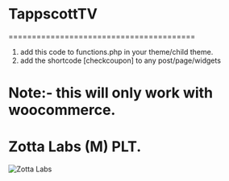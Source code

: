 # TappscottTV
========================================
<ol>
  <li>add this code to functions.php in your theme/child theme.</li>
  <li>add the shortcode [checkcoupon] to any post/page/widgets</li>
</ol>

<strong>Note:- this will only work with woocommerce.</strong>
========================================

<h1> Zotta Labs (M) PLT.</h1>
<img src="https://zottalabs.com/wp-content/uploads/2019/01/zotta-labs-icon.png" alt="Zotta Labs">
